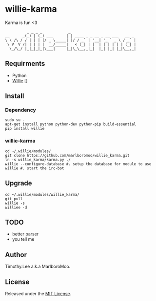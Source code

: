 # willie-karma
Karma is fun <3

```
          _ _ _ _            _
__      _(_) | (_) ___      | | ____ _ _ __ _ __ ___   __ _
\ \ /\ / / | | | |/ _ \_____| |/ / _` | '__| '_ ` _ \ / _` |
 \ V  V /| | | | |  __/_____|   < (_| | |  | | | | | | (_| |
  \_/\_/ |_|_|_|_|\___|     |_|\_\__,_|_|  |_| |_| |_|\__,_|

```

## Requirments 
 - Python
 - [Willie] []

## Install

### Dependency
```
sudo su -
apt-get install python python-dev python-pip build-essential
pip install willie
```

### willie-karma
```
cd ~/.willie/modules/
git clone https://github.com/marlboromoo/willie_karma.git
ln -s willie_karma/karma.py ./
willie --configure-database #. setup the database for module to use
willie #. start the irc-bot
```
## Upgrade
```
cd ~/.willie/modules/willie_karma/
git pull
willie -s
williee -d
```

## TODO
 - better parser 
 - you tell me

## Author
Timothy.Lee a.k.a MarlboroMoo.

## License
Released under the [MIT License].

  [Willie]: http://willie.dftba.net/ "Willie"
  [MIT License]: http://opensource.org/licenses/MIT "MIT License"

